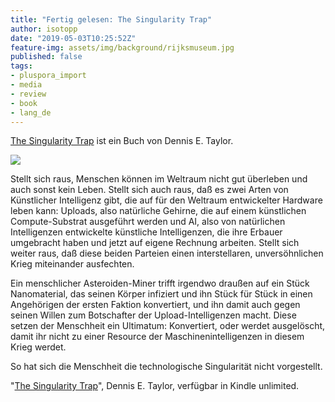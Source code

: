 ```yaml
---
title: "Fertig gelesen: The Singularity Trap"
author: isotopp
date: "2019-05-03T10:25:52Z"
feature-img: assets/img/background/rijksmuseum.jpg
published: false
tags:
- pluspora_import
- media
- review
- book
- lang_de
---
```


[The Singularity Trap](https://www.amazon.de/Singularity-Trap-English-Dennis-Taylor-ebook/dp/B07FBRRL2Z) ist ein Buch von Dennis E. Taylor.

[![](/uploads/2019/05/singularity.jpg)](https://www.amazon.de/Singularity-Trap-English-Dennis-Taylor-ebook/dp/B07FBRRL2Z)

Stellt sich raus, Menschen können im Weltraum nicht gut überleben und auch sonst kein Leben.
Stellt sich auch raus, daß es zwei Arten von Künstlicher Intelligenz gibt, die auf für den Weltraum entwickelter Hardware leben kann: 
Uploads, also natürliche Gehirne, die auf einem künstlichen Compute-Substrat ausgeführt werden und AI, also von natürlichen Intelligenzen entwickelte künstliche Intelligenzen, die ihre Erbauer umgebracht haben und jetzt auf eigene Rechnung arbeiten.
Stellt sich weiter raus, daß diese beiden Parteien einen interstellaren, unversöhnlichen Krieg miteinander ausfechten.

Ein menschlicher Asteroiden-Miner trifft irgendwo draußen auf ein Stück Nanomaterial, das seinen Körper infiziert und ihn Stück für Stück in einen Angehörigen der ersten Faktion konvertiert, und ihn damit auch gegen seinen Willen zum Botschafter der Upload-Intelligenzen macht.
Diese setzen der Menschheit ein Ultimatum: Konvertiert, oder werdet ausgelöscht, damit ihr nicht zu einer Resource der Maschinenintelligenzen in diesem Krieg werdet.

So hat sich die Menschheit die technologische Singularität nicht vorgestellt.

"[The Singularity Trap](https://www.amazon.de/Singularity-Trap-English-Dennis-Taylor-ebook/dp/B07FBRRL2Z)", 
Dennis E. Taylor, 
verfügbar in Kindle unlimited.

